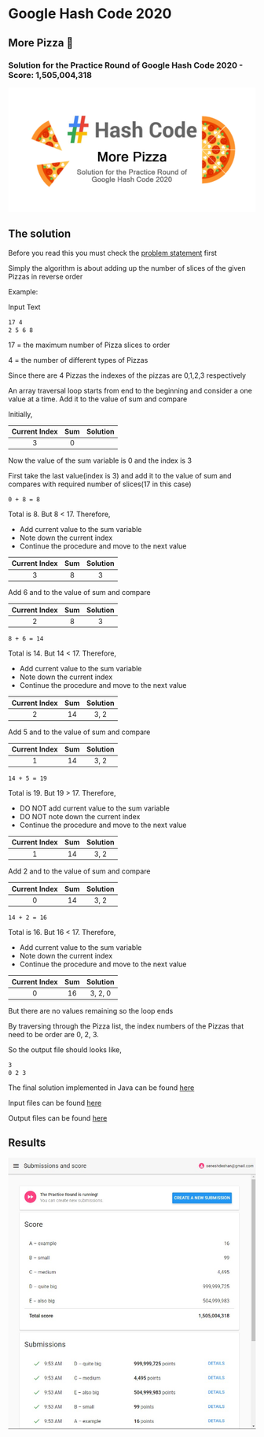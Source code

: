 # Google Hash Code 2020

## More Pizza 🍕
### Solution for the Practice Round of Google Hash Code 2020 - Score: 1,505,004,318

<img src="Images/More Pizza.jpg">

## The solution

Before you read this you must check the [problem statement](Problem/slice.pdf) first

Simply the algorithm is about adding up the number of slices of the given Pizzas in reverse order

Example:

Input Text
```
17 4
2 5 6 8
```
17 = the maximum number of Pizza slices to order

4  = the number of different types of Pizzas

Since there are 4 Pizzas the indexes of the pizzas are 0,1,2,3 respectively

An array traversal loop starts from end to the beginning and consider a one value at a time. Add it to the value of sum and compare

Initially,

| Current Index | Sum    | Solution |
| :-----------: |:------:| :-------:|
|       3       |   0    |          |

Now the value of the sum variable is 0 and the index is 3

First take the last value(index is 3) and add it to the value of sum and compares with required number of slices(17 in this case)
```
0 + 8 = 8
```
Total is 8. But 8 < 17. Therefore,
- Add current value to the sum variable
- Note down the current index
- Continue the procedure and move to the next value

| Current Index | Sum    | Solution |
| :-----------: |:------:| :-------:|
|       3       |   8    |   3      |

Add 6 and to the value of sum and compare

| Current Index | Sum    | Solution |
| :-----------: |:------:| :-------:|
|       2       |   8    |   3      |
```
8 + 6 = 14
```
Total is 14. But 14 < 17. Therefore,
- Add current value to the sum variable
- Note down the current index
- Continue the procedure and move to the next value

| Current Index | Sum    | Solution |
| :-----------: |:------:| :-------:|
|       2       |  14    |  3, 2    |

Add 5 and to the value of sum and compare

| Current Index | Sum    | Solution |
| :-----------: |:------:| :-------:|
|       1       |  14    |  3, 2    |
```
14 + 5 = 19
```
Total is 19. But 19 > 17. Therefore,
- DO NOT add current value to the sum variable
- DO NOT note down the current index
- Continue the procedure and move to the next value

| Current Index | Sum    | Solution |
| :-----------: |:------:| :-------:|
|       1       |  14    |  3, 2    |

Add 2 and to the value of sum and compare

| Current Index | Sum    | Solution |
| :-----------: |:------:| :-------:|
|       0       |  14    |  3, 2    |

```
14 + 2 = 16
```
Total is 16. But 16 < 17. Therefore,
- Add current value to the sum variable
- Note down the current index
- Continue the procedure and move to the next value

| Current Index | Sum    | Solution |
| :-----------: |:------:| :-------:|
|       0       |  16    |3, 2, 0   |

But there are no values remaining so the loop ends

By traversing through the Pizza list, the index numbers of the Pizzas that need to be order are 0, 2, 3.

So the output file should looks like,

```
3
0 2 3
```

The final solution implemented in Java can be found [here](Solution/Solution.java)

Input files can be found [here](Input/)

Output files can be found [here](Output/)


## Results

<img src="Images/Results.jpg">
